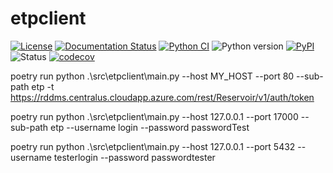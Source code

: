 etpclient
==========


[![License](https://img.shields.io/pypi/l/etpclient)](https://github.com/geosiris-technologies/etpclient-python/blob/main/LICENSE)
[![Documentation Status](https://readthedocs.org/projects/etpclient-python/badge/?version=latest)](https://etpclient-python.readthedocs.io/en/latest/?badge=latest)
[![Python CI](https://github.com/geosiris-technologies/etpclient-python/actions/workflows/ci-tests.yml/badge.svg)](https://github.com/geosiris-technologies/etpclient-python/actions/workflows/ci-tests.yml)
![Python version](https://img.shields.io/pypi/pyversions/etpclient)
[![PyPI](https://img.shields.io/pypi/v/etpclient)](https://badge.fury.io/py/etpclient)
![Status](https://img.shields.io/pypi/status/etpclient)
[![codecov](https://codecov.io/gh/geosiris-technologies/etpclient-python/branch/main/graph/badge.svg)](https://codecov.io/gh/geosiris-technologies/etpclient-python)



poetry run python .\src\etpclient\main.py --host MY_HOST --port 80 --sub-path etp  -t https://rddms.centralus.cloudapp.azure.com/rest/Reservoir/v1/auth/token

poetry run python .\src\etpclient\main.py --host 127.0.0.1 --port 17000 --sub-path etp --username login --password passwordTest

poetry run python .\src\etpclient\main.py --host 127.0.0.1 --port 5432 --username testerlogin --password passwordtester
